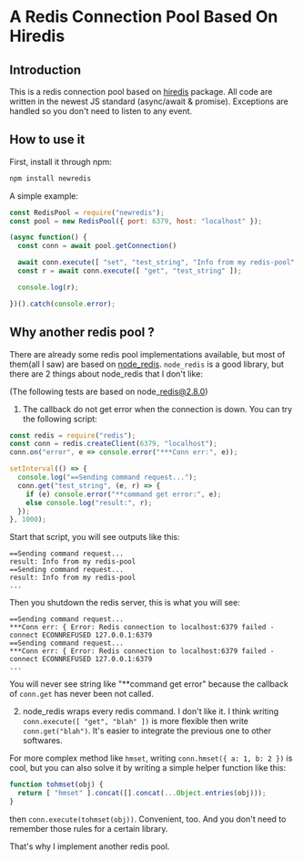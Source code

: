 # A Redis Connection Pool Based On Hiredis



## Introduction

This is a redis connection pool based on [hiredis][1] package. All code are written in the newest JS standard (async/await & promise). Exceptions are handled so you don't need to listen to any event.



## How to use it

First, install it through npm:
```sh
npm install newredis
```

A simple example:

```javascript
const RedisPool = require("newredis");
const pool = new RedisPool({ port: 6379, host: "localhost" });

(async function() {
  const conn = await pool.getConnection()

  await conn.execute([ "set", "test_string", "Info from my redis-pool" ]);
  const r = await conn.execute([ "get", "test_string" ]);

  console.log(r);

})().catch(console.error);
```



## Why another redis pool ?

There are already some redis pool implementations available, but most of them(all I saw) are based on [node\_redis][1]. `node_redis` is a good library, but there are 2 things about node\_redis that I don't like:

(The following tests are based on node\_redis@2.8.0)

1. The callback do not get error when the connection is down. You can try the following script:

```javascript
const redis = require("redis");
const conn = redis.createClient(6379, "localhost");
conn.on("error", e => console.error("***Conn err:", e));

setInterval(() => {
  console.log("==Sending command request...");
  conn.get("test_string", (e, r) => {
    if (e) console.error("**command get error:", e);
    else console.log("result:", r);
  });
}, 1000);
```

Start that script, you will see outputs like this:

```
==Sending command request...
result: Info from my redis-pool
==Sending command request...
result: Info from my redis-pool
...
```

Then you shutdown the redis server, this is what you will see:

```
==Sending command request...
***Conn err: { Error: Redis connection to localhost:6379 failed - connect ECONNREFUSED 127.0.0.1:6379
==Sending command request...
***Conn err: { Error: Redis connection to localhost:6379 failed - connect ECONNREFUSED 127.0.0.1:6379
...
```

You will never see string like "\*\*command get error" because the callback of `conn.get` has never been not called.


2. node\_redis wraps every redis command. I don't like it. I think writing `conn.execute([ "get", "blah" ])` is more flexible then write `conn.get("blah")`. It's easier to integrate the previous one to other softwares.

For more complex method like `hmset`, writing `conn.hmset({ a: 1, b: 2 })` is cool, but you can also solve it by writing a simple helper function like this:

```javascript
function tohmset(obj) {
  return [ "hmset" ].concat([].concat(...Object.entries(obj)));
}
```

then `conn.execute(tohmset(obj))`. Convenient, too. And you don't need to remember those rules for a certain library.



That's why I implement another redis pool.



[1]: https://github.com/redis/hiredis-node
[2]: https://github.com/NodeRedis/node_redis

